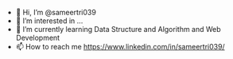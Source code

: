 - 👋 Hi, I’m @sameertri039
- 👀 I’m interested in ...
- 🌱 I’m currently learning Data Structure and Algorithm and Web Development
- 📫 How to reach me https://www.linkedin.com/in/sameertri039/

<!---
sameertri039/sameertri039 is a ✨ special ✨ repository because its `README.md` (this file) appears on your GitHub profile.
You can click the Preview link to take a look at your changes.
--->
